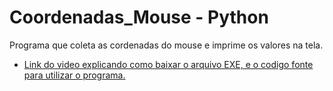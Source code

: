 # Coordenadas_Mouse - Python
 Programa que coleta as cordenadas do mouse e imprime os valores na tela.
 
 * [Link do video explicando como baixar o arquivo EXE, e o codigo fonte para utilizar o programa.](https://www.youtube.com/watch?v=WKRXIIt7cBI)
